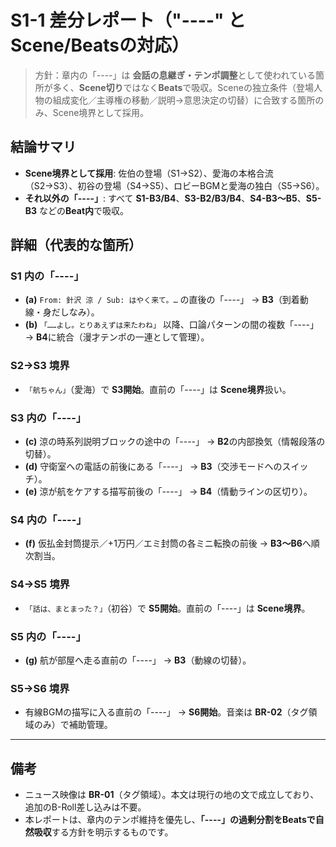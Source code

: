 # S1-1 差分レポート（"----" と Scene/Beatsの対応）

> 方針：章内の「----」は **会話の息継ぎ・テンポ調整**として使われている箇所が多く、**Scene切り**ではなく**Beats**で吸収。Sceneの独立条件（登場人物の組成変化／主導権の移動／説明→意思決定の切替）に合致する箇所のみ、Scene境界として採用。

## 結論サマリ
- **Scene境界として採用**: 佐伯の登場（S1→S2）、愛海の本格合流（S2→S3）、初谷の登場（S4→S5）、ロビーBGMと愛海の独白（S5→S6）。
- **それ以外の「----」**: すべて **S1-B3/B4**、**S3-B2/B3/B4**、**S4-B3〜B5**、**S5-B3** などの**Beat内**で吸収。

## 詳細（代表的な箇所）

### S1 内の「----」
- **(a)** `From: 針沢 涼 / Sub: はやく来て。…` の直後の「----」 → **B3**（到着動線・身だしなみ）。
- **(b)** `「……よし。とりあえずは来たわね」` 以降、口論パターンの間の複数「----」 → **B4**に統合（漫才テンポの一連として管理）。

### S2→S3 境界
- `「航ちゃん」`（愛海）で **S3開始**。直前の「----」は **Scene境界**扱い。

### S3 内の「----」
- **(c)** 涼の時系列説明ブロックの途中の「----」 → **B2**の内部換気（情報段落の切替）。
- **(d)** 守衛室への電話の前後にある「----」 → **B3**（交渉モードへのスイッチ）。
- **(e)** 涼が航をケアする描写前後の「----」 → **B4**（情動ラインの区切り）。

### S4 内の「----」
- **(f)** 仮払金封筒提示／+1万円／エミ封筒の各ミニ転換の前後 → **B3〜B6**へ順次割当。

### S4→S5 境界
- `「話は、まとまった？」`（初谷）で **S5開始**。直前の「----」は **Scene境界**。

### S5 内の「----」
- **(g)** 航が部屋へ走る直前の「----」 → **B3**（動線の切替）。

### S5→S6 境界
- 有線BGMの描写に入る直前の「----」 → **S6開始**。音楽は **BR-02**（タグ領域のみ）で補助管理。

---

## 備考
- ニュース映像は **BR-01**（タグ領域）。本文は現行の地の文で成立しており、追加のB-Roll差し込みは不要。
- 本レポートは、章内のテンポ維持を優先し、**「----」の過剰分割をBeatsで自然吸収**する方針を明示するものです。
